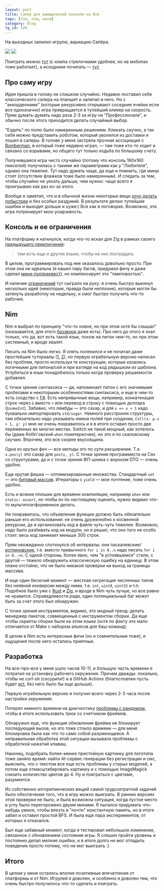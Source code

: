 ```yaml
---
layout: post
title: Сапер для вымышленной консоли на Nim
tags: [fun, nim, wasm]
category: blog
tg_id: 526
---
```

На выходных запилил игрулю, вариацию Сапёра. 

![](https://github.com/ov7a/sapper/blob/main/screenshot1.png?raw=true)
![](https://github.com/ov7a/sapper/blob/main/screenshot2.png?raw=true)

Поиграть можно [тут](/sapper/) (с компа стрелочками удобнее, но на мобилах тоже работает), а исходники почитать — [тут](https://github.com/ov7a/sapper).

## Про саму игру

Идея пришла в голову не слишком случайно.
Недавно поставил себе классического сапера на планшет и залипал в него.
Но с "аккордеонами" (которые рекурсивно открывают соседние ячейки если все однозначно) игра превращается в тупейший кликер на скорость.
Прям думать-думать надо раза 2-3 за игру на "Профессионале", и обычно после этого приходится делать случайный выбор.

"Ездить" по полю было намеренным решением. 
Кликать скучно, а так себя можно представить роботом, который уволился из доставки и пошел в саперы. 
В голове у меня застряла прочная ассоциация с [Bomberman](https://en.wikipedia.org/wiki/Bomberman), в который тоже недавно играл, — там тоже кто-то ходит и связано со взрывами, но общего тут только ходьба по большому счету.

Получившаяся игра чисто случайно (потому что консоль 160x160 пикселей) получилась с такими же параметрами как у "Любителя", однако она тяжелее. 
Тут надо думать чаще, да еще и помнить, где мины стоят (отсутствие флажков тоже было намеренным).
И следить за тем, чтобы случайно не уехать дальше, чем нужно: чаще всего я проигрываю как раз из-за этого.

Вообще я заметил, что и в обычной жизни некоторые вещи [хочу делать побыстрее](/2021/09/21/10x-monkey.html) и без особых раздумий.
В результате делаю тупейшие ошибки и выходит дольше и хуже:)
Все как в поговорке.
Возможно, эта игра потренирует мою усидчивость.

## Консоль и ее ограничения

На платформу я наткнулся, когда что-то искал для Zig в рамках своего [предыдущего приключения](/2024/02/01/zig.html): 

> там есть еще и другие языки, чтобы на них пострадать

В целом, программировать под нее оказалось довольно просто. 
При этом она не идеальна (я нашел пару багов, придумал фичу и даже сделал [мини-пуллреквест](https://github.com/aduros/wasm4/pull/735)), но компенсирует это "ламповостью".

И наличие [ограничений](/2024/06/27/safeguards-vs-expressivenes.html) тут сыграло на руку: я очень быстро выкинул несколько идей (некоторые, правда были неплохие), которые могли бы затянуть разработку на недельку, и смог быстро получить что-то рабочее.

## Nim

Nim я выбрал по принципу "что-то новое, но при этом хотя бы слышал" (оказывается, для этого [баззворд](https://en.wiktionary.org/wiki/MAYA_principle) даже есть). 
Про него до этого я знал только, что да, вот есть такой язык, похож на питон чем-то, но при этом системный, и вроде хвалят.

Писать на Nim было легко. 
Я опять поленился и не почитал даже простейшие туториалы ([1](https://nim-by-example.github.io), [2](https://learnxinyminutes.com/docs/nim/)), но первую играбельную версию написал без проблем, просто используя те конструкции, которые казались логичными для питона/сей и при взгляде на код рядышком из шаблона.
Углубиться в язык понадобилось только когда проверку решаемости добавлял.

С точки зрения синтаксиса — да, напоминает питон с его значимыми пробелами и некоторыми особенностями синтаксиса, и еще в чем-то есть сходство с [F#](/2021/05/30/fsharp.html).
Есть непривычные вещи, например, конкатенация строк через `&` вместо `+` или перевод в строку с помощью доллара (`$someInt`).
Забавно, что лямбды — это сахар, и для `x => x + 1` надо буквально импортировать `std/sugar`.
Немного расстроили структуры, там обязательно надо указывать имена полей при создании, `Cell(x: p.x + 1, y: y)` мне не очень понравилось и я в итоге оставил просто две переменных во многих местах.
Switch не такой мощный, как хотелось бы (даже Kotlin'овский `when` поинтереснее), но это я по скаловскому скучаю.
Впрочем, это все скорее вкусовщина.

Одна из крутых фич — все методы это по сути расширения. 
Т.е. `x.pos(y)` это сахар для `pos(x, y)`.
С точки зрения программиста на Cях со структурами, да и с точки зрения ФП-шника с ворохом DTO — очень удобно. 

Еще крутая фишка — оптимизированные множества. 
Стандартный `set` — это [битовый массив](https://nim-lang.org/docs/manual.html#types-set-type).
Итераторы с `yield` — мое почтение, тоже очень удобно. 

Есть и всякие плюшки для времени компиляции, например `when` или `static: assert`, но чтобы их по настоящему оценить, нужно видимо что-то мультиплатформенное делать.

Не понравилось, что объявление функции должно быть обязательно раньше его использования: не очень дружелюбно к косвенной рекурсии, да и организовать код в файле чуть-чуть тяжелее. 
Возможно, надо было разбивать код на модули, но я решил, что оно того не особо стоит: весь код занимает меньше 300 строк.

Прям неожиданно споткнулся об интервалы: они паскалевские/[котлиновские](https://kotlinlang.org/docs/ranges.html), т.е. вместо привычного `for i in 0..n` надо писать `for i in 0..<n`.
С одной стороны, более явно, чем "в устоявшемся" стиле, с другой — тяжело обнаружить классическую ошибку на единицу.
В этом плане отстойно, что не было никакой проверки на выход за границы массива.

И еще один бесючий момент — жесткая сегрегация численных типов без неявной конверсии между ними, т.е. `int`, `uint8`, `uint32` и т.п. 
Подобное было уже с [Rust](/2021/02/03/rust.html) и [Zig](/2024/02/01/zig.html), и вроде в Nim чуть лучше, но все равно не нравится.
Справедливости ради, один потенциальный баг может быть за счет этого был обнаружен.

С точки зрения инструментов, видимо, это модный тренд: делать менеджер пакетов, совмещенный с инструментом сборки. 
Да еще чтобы скрипты сборки были на этом языке (хотя по факту это мало отличается от Make с набором альясов для баш-команд).

В целом в Nim есть интересные фичи (но и сомнительные тоже), и ощущения после него остались приятные.

## Разработка 

На все-про-все у меня ушло часов 10-11, и большую часть времени я потратил на установку рабочего окружения. 
Причем дважды: локально, чтобы не curl-sh (сесурити!) и в GitHub Actions (благословлен пусть будет [act](/2024/01/11/github-act.html), без него было бы еще дольше).

Первую играбельную версию я получил всего через 2-3 часа после настройки окружения.

Потерял немного времени на диагностику [проблемы с рандомом](https://github.com/aduros/wasm4/issues/734), чтобы в итоге использовать трюк со счетчиком фреймов. 

Обнаружил еще, что функция обновления фрейма не блокирует последующий вызов, но это тоже стоило времени — для меня блокировка была как что-то само собой разумеющееся.
А неправильная обработка этой ситуации вызывала проблемы с обработкой нажатий клавиш.

Наконец, подобрать более-менее пристойную картинку для логотипа тоже заняло время: найти AI-сервис генерации без регистрации и смс, выяснить, что с текстом все еще есть проблемы у старых моделей, а потом еще отмасштабировать картинку и с помощью ImageMagick снизить количество цветов до 4.
Ну и поиграться с цветами, разумеется.

Из собственно алгоритмических вещей самой трудозатратной задачей было обеспечение того, что в игру можно выиграть. 
В ранних версиях этой проверки не было, и была возможна ситуация, когда пустое место в углу было перегорожено двумя минами.
Я пытался придумать что-нибудь умное, чтобы влезть в "почти" константную память, но в итоге забил и оставил простой BFS.
И была еще пара экспериментов, от которых я отказался.

Был еще забавный момент, когда я тестировал небольшое изменение, связанное с обновлением состояния игры.
Я спешил пройти уровень и постоянно делал мелкие ошибки, и в итоге долго не мог отладить поведение просто потому, что не мог выиграть :) 

## Итого

В целом у меня остались вполне позитивные впечатления от платформы и от Nim.
Игрулей я доволен, и особенно я доволен тем, что очень быстро получилось что-то сделать и поиграть.


